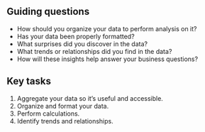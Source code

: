 ## Guiding questions
- How should you organize your data to perform analysis on it? 
- Has your data been properly formatted? 
- What surprises did you discover in the data? 
- What trends or relationships did you find in the data? 
- How will these insights help answer your business questions?

## Key tasks
1. Aggregate your data so it’s useful and accessible. 
2. Organize and format your data. 
3. Perform calculations. 
4. Identify trends and relationships.

